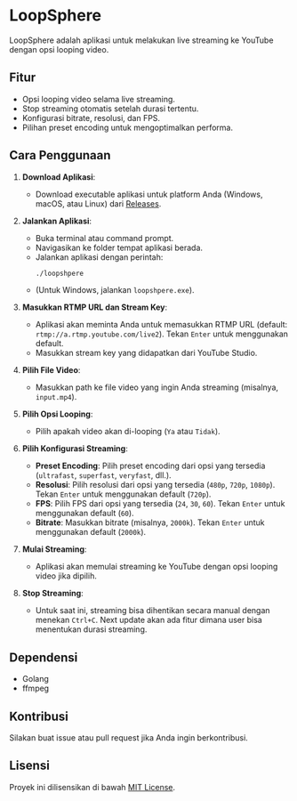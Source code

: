 # LoopSphere

LoopSphere adalah aplikasi untuk melakukan live streaming ke YouTube dengan opsi looping video.

## Fitur
- Opsi looping video selama live streaming.
- Stop streaming otomatis setelah durasi tertentu.
- Konfigurasi bitrate, resolusi, dan FPS.
- Pilihan preset encoding untuk mengoptimalkan performa.

## Cara Penggunaan
1. **Download Aplikasi**:
   - Download executable aplikasi untuk platform Anda (Windows, macOS, atau Linux) dari [Releases](https://github.com/<username-anda>/loopshpere/releases).

2. **Jalankan Aplikasi**:
   - Buka terminal atau command prompt.
   - Navigasikan ke folder tempat aplikasi berada.
   - Jalankan aplikasi dengan perintah:
     ```bash
     ./loopshpere
     ```
   - (Untuk Windows, jalankan `loopshpere.exe`).

3. **Masukkan RTMP URL dan Stream Key**:
   - Aplikasi akan meminta Anda untuk memasukkan RTMP URL (default: `rtmp://a.rtmp.youtube.com/live2`). Tekan `Enter` untuk menggunakan default.
   - Masukkan stream key yang didapatkan dari YouTube Studio.

4. **Pilih File Video**:
   - Masukkan path ke file video yang ingin Anda streaming (misalnya, `input.mp4`).

5. **Pilih Opsi Looping**:
   - Pilih apakah video akan di-looping (`Ya` atau `Tidak`).

6. **Pilih Konfigurasi Streaming**:
   - **Preset Encoding**: Pilih preset encoding dari opsi yang tersedia (`ultrafast`, `superfast`, `veryfast`, dll.).
   - **Resolusi**: Pilih resolusi dari opsi yang tersedia (`480p`, `720p`, `1080p`). Tekan `Enter` untuk menggunakan default (`720p`).
   - **FPS**: Pilih FPS dari opsi yang tersedia (`24`, `30`, `60`). Tekan `Enter` untuk menggunakan default (`60`).
   - **Bitrate**: Masukkan bitrate (misalnya, `2000k`). Tekan `Enter` untuk menggunakan default (`2000k`).

7. **Mulai Streaming**:
   - Aplikasi akan memulai streaming ke YouTube dengan opsi looping video jika dipilih.

8. **Stop Streaming**:
   - Untuk saat ini, streaming bisa dihentikan secara manual dengan menekan `Ctrl+C`. Next update akan ada fitur dimana user bisa menentukan durasi streaming.

## Dependensi
- Golang
- ffmpeg

## Kontribusi
Silakan buat issue atau pull request jika Anda ingin berkontribusi.

## Lisensi
Proyek ini dilisensikan di bawah [MIT License](LICENSE).